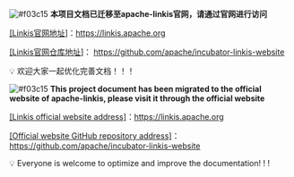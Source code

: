 ![#f03c15](https://via.placeholder.com/15/f03c15/000000?text=+) **本项目文档已迁移至apache-linkis官网，请通过官网进行访问**

[[Linkis官网地址]](https://linkis.apache.org/)：https://linkis.apache.org


[[Linkis官网仓库地址]]( https://github.com/apache/incubator-linkis-website)： https://github.com/apache/incubator-linkis-website
 
 💡 欢迎大家一起优化完善文档！！！
 
 ![#f03c15](https://via.placeholder.com/15/f03c15/000000?text=+) **This project document has been migrated to the official website of apache-linkis, please visit it through the official website**

[[Linkis official website address]](https://linkis.apache.org/)：https://linkis.apache.org

[[Official website GitHub repository address]]( https://github.com/apache/incubator-linkis-website)： https://github.com/apache/incubator-linkis-website
 
💡 Everyone is welcome to optimize and improve the documentation! ! !

